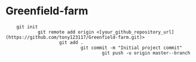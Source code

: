 # Greenfield-farm
        git init
                git remote add origin <[your_github_repository_url](https://github.com/tony123117/Greenfield-farm.git)>
                        git add .
                                git commit -m "Initial project commit"
                                        git push -u origin master--branch
